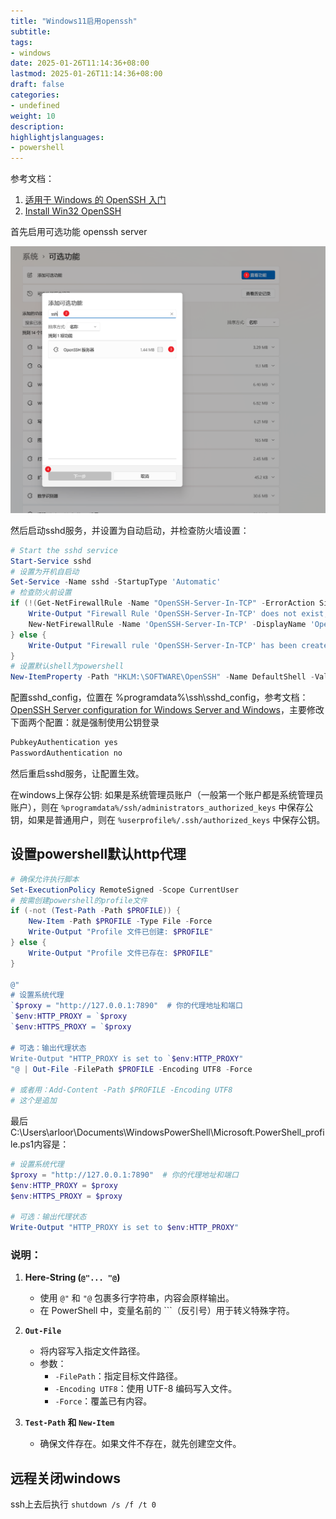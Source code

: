 ```yaml
---
title: "Windows11启用openssh"
subtitle:
tags: 
- windows
date: 2025-01-26T11:14:36+08:00
lastmod: 2025-01-26T11:14:36+08:00
draft: false
categories: 
- undefined
weight: 10
description:
highlightjslanguages:
- powershell
---
```


<!--more-->

参考文档：

1. [适用于 Windows 的 OpenSSH 入门](https://learn.microsoft.com/zh-cn/windows-server/administration/openssh/openssh_install_firstuse?tabs=powershell&pivots=windows-server-2025#enable-openssh-for-windows-server-2025)
2. [Install Win32 OpenSSH](https://github.com/PowerShell/Win32-OpenSSH/wiki/Install-Win32-OpenSSH)

首先启用可选功能 openssh server

![alt text](/img/winodws11-enable-opensshd.png)

然后启动sshd服务，并设置为自动启动，并检查防火墙设置：

```ps1
# Start the sshd service
Start-Service sshd
# 设置为开机自启动
Set-Service -Name sshd -StartupType 'Automatic'
# 检查防火前设置
if (!(Get-NetFirewallRule -Name "OpenSSH-Server-In-TCP" -ErrorAction SilentlyContinue | Select-Object Name, Enabled)) {
    Write-Output "Firewall Rule 'OpenSSH-Server-In-TCP' does not exist, creating it..."
    New-NetFirewallRule -Name 'OpenSSH-Server-In-TCP' -DisplayName 'OpenSSH Server (sshd)' -Enabled True -Direction Inbound -Protocol TCP -Action Allow -LocalPort 22
} else {
    Write-Output "Firewall rule 'OpenSSH-Server-In-TCP' has been created and exists."
}
# 设置默认shell为powershell
New-ItemProperty -Path "HKLM:\SOFTWARE\OpenSSH" -Name DefaultShell -Value "C:\Windows\System32\WindowsPowerShell\v1.0\powershell.exe" -PropertyType String -Force
```

配置sshd_config，位置在 %programdata%\ssh\sshd_config，参考文档：[OpenSSH Server configuration for Windows Server and Windows](https://learn.microsoft.com/zh-cn/windows-server/administration/OpenSSH/openssh-server-configuration)，主要修改下面两个配置：就是强制使用公钥登录

```bash
PubkeyAuthentication yes
PasswordAuthentication no
```

然后重启sshd服务，让配置生效。

在windows上保存公钥: 如果是系统管理员账户（一般第一个账户都是系统管理员账户），则在 `%programdata%/ssh/administrators_authorized_keys` 中保存公钥，如果是普通用户，则在 `%userprofile%/.ssh/authorized_keys` 中保存公钥。

## 设置powershell默认http代理

```ps1
# 确保允许执行脚本
Set-ExecutionPolicy RemoteSigned -Scope CurrentUser
# 按需创建powershell的profile文件
if (-not (Test-Path -Path $PROFILE)) {
    New-Item -Path $PROFILE -Type File -Force
    Write-Output "Profile 文件已创建: $PROFILE"
} else {
    Write-Output "Profile 文件已存在: $PROFILE"
}

@"
# 设置系统代理
`$proxy = "http://127.0.0.1:7890"  # 你的代理地址和端口
`$env:HTTP_PROXY = `$proxy
`$env:HTTPS_PROXY = `$proxy

# 可选：输出代理状态
Write-Output "HTTP_PROXY is set to `$env:HTTP_PROXY"
"@ | Out-File -FilePath $PROFILE -Encoding UTF8 -Force

# 或者用：Add-Content -Path $PROFILE -Encoding UTF8
# 这个是追加
```

最后C:\Users\arloor\Documents\WindowsPowerShell\Microsoft.PowerShell_profile.ps1内容是：

```ps1
# 设置系统代理
$proxy = "http://127.0.0.1:7890"  # 你的代理地址和端口
$env:HTTP_PROXY = $proxy
$env:HTTPS_PROXY = $proxy

# 可选：输出代理状态
Write-Output "HTTP_PROXY is set to $env:HTTP_PROXY"
```

### 说明：

1. **Here-String (`@"... "@`)**  
   - 使用 `@"` 和 `"@` 包裹多行字符串，内容会原样输出。  
   - 在 PowerShell 中，变量名前的 `\``（反引号）用于转义特殊字符。
   
2. **`Out-File`**  
   - 将内容写入指定文件路径。  
   - 参数：
     - `-FilePath`：指定目标文件路径。
     - `-Encoding UTF8`：使用 UTF-8 编码写入文件。
     - `-Force`：覆盖已有内容。

3. **`Test-Path` 和 `New-Item`**  
   - 确保文件存在。如果文件不存在，就先创建空文件。

## 远程关闭windows

ssh上去后执行 `shutdown /s /f /t 0`

